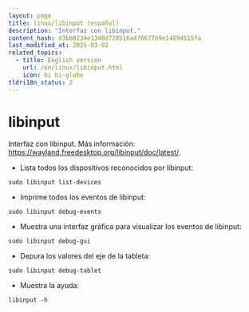 ```yaml
---
layout: page
title: linux/libinput (español)
description: "Interfaz con libinput."
content_hash: d3bb0234e1340d720516a476677b9e14894515fa
last_modified_at: 2025-03-02
related_topics:
  - title: English version
    url: /en/linux/libinput.html
    icon: bi bi-globe
tldri18n_status: 2
---
```

# libinput

Interfaz con libinput.
Más información: <https://wayland.freedesktop.org/libinput/doc/latest/>.

- Lista todos los dispositivos reconocidos por libinput:

`sudo libinput list-devices`

- Imprime todos los eventos de libinput:

`sudo libinput debug-events`

- Muestra una interfaz gráfica para visualizar los eventos de libinput:

`sudo libinput debug-gui`

- Depura los valores del eje de la tableta:

`sudo libinput debug-tablet`

- Muestra la ayuda:

`libinput -h`
